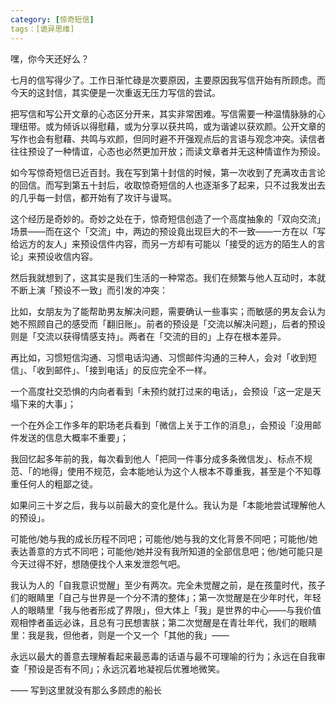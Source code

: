 ```yaml
---
category: [惊奇短信]
tags：[诡异思维]
---
```



嘿，你今天还好么？

七月的信写得少了。工作日渐忙碌是次要原因，主要原因我写信开始有所顾虑。而今天的这封信，其实便是一次重返无压力写信的尝试。

把写信和写公开文章的心态区分开来，其实非常困难。写信需要一种温情脉脉的心理纽带。或为倾诉以得慰藉，或为分享以获共鸣，或为谐谑以获欢颜。公开文章的写作也会有慰藉、共鸣与欢颜，但同时避不开强观点后的言语与观念冲突。读信者往往预设了一种情谊，心态也必然更加开放；而读文章者并无这种情谊作为预设。

如今写惊奇短信已近百封。我在写到第十封信的时候，第一次收到了充满攻击言论的回信。而写到第五十封后，收取惊奇短信的人也逐渐多了起来，只不过我发出去的几乎每一封信，都开始有了攻讦与谩骂。

这个经历是奇妙的。奇妙之处在于，惊奇短信创造了一个高度抽象的「双向交流」场景——而在这个「交流」中，两边的预设竟出现巨大的不一致——一方在以「写给远方的友人」来预设信件内容，而另一方却有可能以「接受的远方的陌生人的言论」来预设收信内容。

然后我就想到了，这其实是我们生活的一种常态。我们在频繁与他人互动时，本就不断上演「预设不一致」而引发的冲突：

比如，女朋友为了能帮助男友解决问题，需要确认一些事实；而敏感的男友会认为她不照顾自己的感受而「翻旧账」。前者的预设是「交流以解决问题」，后者的预设则是「交流以获得情感支持」。两者在「交流的目的」上存在根本差异。

再比如，习惯短信沟通、习惯电话沟通、习惯邮件沟通的三种人，会对「收到短信」、「收到邮件」、「接到电话」的反应完全不一样。

一个高度社交恐惧的内向者看到「未预约就打过来的电话」，会预设「这一定是天塌下来的大事」；

一个在外企工作多年的职场老兵看到「微信上关于工作的消息」，会预设「没用邮件发送的信息大概率不重要」；

我回忆起多年前的我，每次看到他人「把同一件事分成多条微信发」、标点不规范、「的地得」使用不规范，会本能地认为这个人根本不尊重我，甚至是个不知尊重任何人的粗鄙之徒。

如果问三十岁之后，我与以前最大的变化是什么。我认为是「本能地尝试理解他人的预设」。

可能他/她与我的成长历程不同吧；可能他/她与我的文化背景不同吧；可能他/她表达善意的方式不同吧；可能他/她并没有我所知道的全部信息吧；他/她可能只是今天过得不好，想随便找个人来发泄怨气吧。

我认为人的「自我意识觉醒」至少有两次。完全未觉醒之前，是在孩童时代，孩子们的眼睛里「自己与世界是一个分不清的整体」；第一次觉醒是在少年时代，年轻人的眼睛里「我与他者形成了界限」，但大体上「我」是世界的中心——与我价值观相悖者虽远必诛，且总有刁民想害朕；第二次觉醒是在青壮年代，我们的眼睛里：我是我，但他者，则是一个又一个「其他的我」——

永远以最大的善意去理解看起来最恶毒的话语与最不可理喻的行为；永远在自我审查「预设是否有不同」；永远沉着地凝视后优雅地微笑。

—— 写到这里就没有那么多顾虑的船长